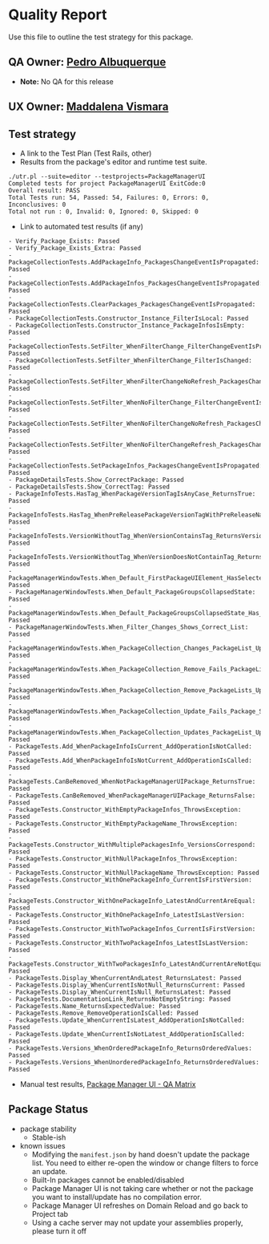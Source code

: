 # Quality Report
Use this file to outline the test strategy for this package.

## QA Owner: [Pedro Albuquerque](mailto:pedroa@unity3d.com)
* __Note:__ No QA for this release

## UX Owner: [Maddalena Vismara](mailto:maddalena@unity3d.com)

## Test strategy
* A link to the Test Plan (Test Rails, other)
* Results from the package's editor and runtime test suite.

```
./utr.pl --suite=editor --testprojects=PackageManagerUI
Completed tests for project PackageManagerUI ExitCode:0
Overall result: PASS
Total Tests run: 54, Passed: 54, Failures: 0, Errors: 0, Inconclusives: 0
Total not run : 0, Invalid: 0, Ignored: 0, Skipped: 0
```

* Link to automated test results (if any)

```
- Verify_Package_Exists: Passed
- Verify_Package_Exists_Extra: Passed
- PackageCollectionTests.AddPackageInfo_PackagesChangeEventIsPropagated: Passed
- PackageCollectionTests.AddPackageInfos_PackagesChangeEventIsPropagated: Passed
- PackageCollectionTests.ClearPackages_PackagesChangeEventIsPropagated: Passed
- PackageCollectionTests.Constructor_Instance_FilterIsLocal: Passed
- PackageCollectionTests.Constructor_Instance_PackageInfosIsEmpty: Passed
- PackageCollectionTests.SetFilter_WhenFilterChange_FilterChangeEventIsPropagated: Passed
- PackageCollectionTests.SetFilter_WhenFilterChange_FilterIsChanged: Passed
- PackageCollectionTests.SetFilter_WhenFilterChangeNoRefresh_PackagesChangeEventIsNotPropagated: Passed
- PackageCollectionTests.SetFilter_WhenNoFilterChange_FilterChangeEventIsNotPropagated: Passed
- PackageCollectionTests.SetFilter_WhenNoFilterChangeNoRefresh_PackagesChangeEventIsNotPropagated: Passed
- PackageCollectionTests.SetFilter_WhenNoFilterChangeRefresh_PackagesChangeEventIsNotPropagated: Passed
- PackageCollectionTests.SetPackageInfos_PackagesChangeEventIsPropagated: Passed
- PackageDetailsTests.Show_CorrectPackage: Passed
- PackageDetailsTests.Show_CorrectTag: Passed
- PackageInfoTests.HasTag_WhenPackageVersionTagIsAnyCase_ReturnsTrue: Passed
- PackageInfoTests.HasTag_WhenPreReleasePackageVersionTagWithPreReleaseName_ReturnsTrue: Passed
- PackageInfoTests.VersionWithoutTag_WhenVersionContainsTag_ReturnsVersionOnly: Passed
- PackageInfoTests.VersionWithoutTag_WhenVersionDoesNotContainTag_ReturnsVersionOnly: Passed
- PackageManagerWindowTests.When_Default_FirstPackageUIElement_HasSelectedClass: Passed
- PackageManagerWindowTests.When_Default_PackageGroupsCollapsedState: Passed
- PackageManagerWindowTests.When_Default_PackageGroupsCollapsedState_Has_NoChildren: Passed
- PackageManagerWindowTests.When_Filter_Changes_Shows_Correct_List: Passed
- PackageManagerWindowTests.When_PackageCollection_Changes_PackageList_Updates: Passed
- PackageManagerWindowTests.When_PackageCollection_Remove_Fails_PackageLists_NotUpdated: Passed
- PackageManagerWindowTests.When_PackageCollection_Remove_PackageLists_Updated: Passed
- PackageManagerWindowTests.When_PackageCollection_Update_Fails_Package_Stay_Current: Passed
- PackageManagerWindowTests.When_PackageCollection_Updates_PackageList_Updates: Passed
- PackageTests.Add_WhenPackageInfoIsCurrent_AddOperationIsNotCalled: Passed
- PackageTests.Add_WhenPackageInfoIsNotCurrent_AddOperationIsCalled: Passed
- PackageTests.CanBeRemoved_WhenNotPackageManagerUIPackage_ReturnsTrue: Passed
- PackageTests.CanBeRemoved_WhenPackageManagerUIPackage_ReturnsFalse: Passed
- PackageTests.Constructor_WithEmptyPackageInfos_ThrowsException: Passed
- PackageTests.Constructor_WithEmptyPackageName_ThrowsException: Passed
- PackageTests.Constructor_WithMultiplePackagesInfo_VersionsCorrespond: Passed
- PackageTests.Constructor_WithNullPackageInfos_ThrowsException: Passed
- PackageTests.Constructor_WithNullPackageName_ThrowsException: Passed
- PackageTests.Constructor_WithOnePackageInfo_CurrentIsFirstVersion: Passed
- PackageTests.Constructor_WithOnePackageInfo_LatestAndCurrentAreEqual: Passed
- PackageTests.Constructor_WithOnePackageInfo_LatestIsLastVersion: Passed
- PackageTests.Constructor_WithTwoPackageInfos_CurrentIsFirstVersion: Passed
- PackageTests.Constructor_WithTwoPackageInfos_LatestIsLastVersion: Passed
- PackageTests.Constructor_WithTwoPackagesInfo_LatestAndCurrentAreNotEqual: Passed
- PackageTests.Display_WhenCurrentAndLatest_ReturnsLatest: Passed
- PackageTests.Display_WhenCurrentIsNotNull_ReturnsCurrent: Passed
- PackageTests.Display_WhenCurrentIsNull_ReturnsLatest: Passed
- PackageTests.DocumentationLink_ReturnsNotEmptyString: Passed
- PackageTests.Name_ReturnsExpectedValue: Passed
- PackageTests.Remove_RemoveOperationIsCalled: Passed
- PackageTests.Update_WhenCurrentIsLatest_AddOperationIsNotCalled: Passed
- PackageTests.Update_WhenCurrentIsNotLatest_AddOperationIsCalled: Passed
- PackageTests.Versions_WhenOrderedPackageInfo_ReturnsOrderedValues: Passed
- PackageTests.Versions_WhenUnorderedPackageInfo_ReturnsOrderedValues: Passed
```

* Manual test results, [Package Manager UI - QA Matrix](https://docs.google.com/a/unity3d.com/spreadsheets/d/1Vh4x1Tjk1Pvv9NER6mFShBIwNvN6wOtjVlo89OTfunY/edit?usp=sharing)

## Package Status
* package stability
	* Stable-ish
* known issues
	* Modifying the `manifest.json` by hand doesn't update the package list. You need to either re-open the window or change filters to force an update.
	* Built-In packages cannot be enabled/disabled
	* Package Manager UI is not taking care whether or not the package you want to install/update has no compilation error.
	* Package Manager UI refreshes on Domain Reload and go back to Project tab
	* Using a cache server may not update your assemblies properly, please turn it off

